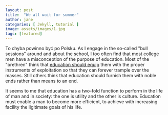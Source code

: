 ```yaml
---
layout: post
title:  "We all wait for summer"
author: jane
categories: [ Jekyll, tutorial ]
image: assets/images/1.jpg
tags: [featured]
---
```

To chyba powinno być po Polsku. As I engage in the so-called "bull sessions" around and about the school, I too often find that most college men have a misconception of the purpose of education. Most of the "brethren" think that <a href="#">education should equip</a> them with the proper instruments of exploitation so that they can forever trample over the masses. Still others think that education should furnish them with noble ends rather than means to an end.

It seems to me that education has a two-fold function to perform in the life of man and in society: the one is utility and the other is culture. Education must enable a man to become more efficient, to achieve with increasing facility the ligitimate goals of his life.
<!--stackedit_data:
eyJoaXN0b3J5IjpbODcwOTQ4NTRdfQ==
-->